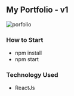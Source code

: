 ## My Portfolio - v1
![porfolio](https://user-images.githubusercontent.com/61156520/108923195-6289a000-7606-11eb-8ae0-87c6cec8251e.gif)
 
  ### How to Start
  * npm install
  * npm start

  ### Technology Used
  * ReactJs
